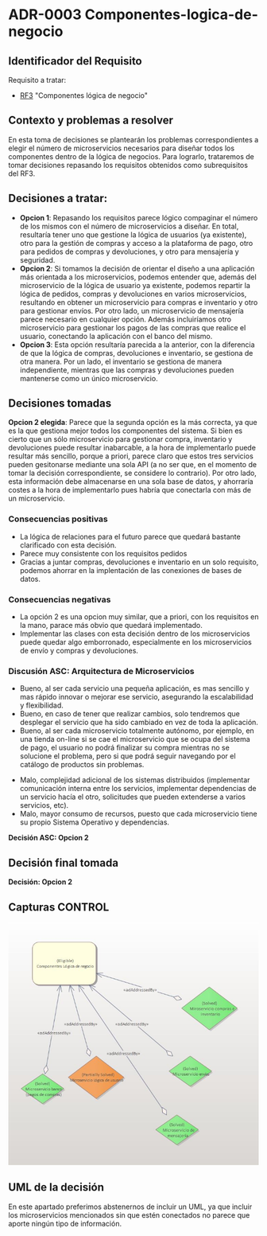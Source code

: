 # ADR-0003 Componentes-logica-de-negocio

## Identificador del Requisito

Requisito a tratar:
* [RF3](../Requisitos/rf3.md) "Componentes lógica de negocio"


## Contexto y problemas a resolver

En esta toma de decisiones se plantearán los problemas correspondientes a elegir el número de microservicios necesarios para diseñar todos los componentes dentro de la lógica de negocios. Para lograrlo, trataremos de tomar decisiones repasando
los requisitos obtenidos como subrequisitos del RF3.

## Decisiones a tratar:

* **Opcion 1**: Repasando los requisitos parece lógico compaginar el número de los mismos con el número de microservicios a diseñar. En total, resultaría tener uno que gestione la lógica de usuarios (ya existente), otro para la gestión de compras y acceso a la plataforma de pago,
  otro para pedidos de compras y devoluciones, y otro para mensajería y seguridad.
* **Opcion 2**: Si tomamos la decisión de orientar el diseño a una aplicación más orientada a los microservicios, podemos entender que, además del microservicio de la lógica de usuario ya existente, podemos repartir la lógica de pedidos, compras y devoluciones en varios microservicios,
  resultando en obtener un microservicio para compras e inventario y otro para gestionar envíos. Por otro lado, un microservicio de mensajería parece necesario en cualquier opción. Además incluiríamos otro microservicio para gestionar los pagos de las compras que realice el usuario,
  conectando la aplicación con el banco del mismo.
* **Opcion 3**: Esta opción resultaría parecida a la anterior, con la diferencia de que la lógica de compras, devoluciones e inventario, se gestiona de otra manera. Por un lado, el inventario se gestiona de manera independiente, mientras que las compras y devoluciones pueden mantenerse como un único microservicio.



## Decisiones tomadas

**Opcion 2 elegida**: Parece que la segunda opción es la más correcta, ya que es la que gestiona mejor todos los componentes del sistema. Si bien es cierto que un sólo microservicio para gestionar compra, inventario y devoluciones puede resultar inabarcable, a la hora de implementarlo puede resultar más sencillo, porque a priori, parece claro
que estos tres servicios pueden gesitonarse mediante una sola API (a no ser que, en el momento de tomar la decisión correspondiente, se considere lo contrario). Por otro lado, esta información debe almacenarse en una sola base de datos, y ahorraría costes a la hora de implementarlo pues habría que conectarla con más de un microservicio.

### Consecuencias positivas <!-- optional -->

* La lógica de relaciones para el futuro parece que quedará bastante clarificado con esta decisión.
* Parece muy consistente con los requisitos pedidos
* Gracias a juntar compras, devoluciones e inventario en un solo requisito, podemos ahorrar en la implentación de las conexiones de bases de datos.

### Consecuencias negativas <!-- optional -->

* La opción 2 es una opcion muy similar, que a priori, con los requisitos en la mano, parace más obvio que quedará implementado.
* Implementar las clases con esta decisión dentro de los microservicios puede quedar algo emborronado, especialmente en los microservicios de envío y compras y devoluciones.

### Discusión ASC: Arquitectura de Microservicios

+ Bueno, al ser cada servicio una pequeña aplicación, es mas sencillo y mas rápido innovar o mejorar ese servicio, asegurando la escalabilidad y flexibilidad.
+ Bueno, en caso de tener que realizar cambios, solo tendremos que desplegar el servicio que ha sido cambiado en vez de toda la aplicación.
+ Bueno, al ser cada microservicio totalmente autónomo, por ejemplo, en una tienda on-line si se cae el microservicio que se ocupa del sistema de pago, el usuario no podrá finalizar su compra mientras no se solucione el problema, pero si que podrá seguir navegando por el catálogo de productos sin problemas.
- Malo, complejidad adicional de los sistemas distribuidos (implementar comunicación interna entre los servicios, implementar dependencias de un servicio hacía el otro, solicitudes que pueden extenderse a varios servicios, etc).
- Malo, mayor consumo de recursos, puesto que cada microservicio tiene su propio Sistema Operativo y dependencias.


**Decisión ASC: Opcion 2**

## Decisión final tomada

**Decisión: Opcion 2**

## Capturas CONTROL

![D0003](../capturasadmentor/D0003.JPG)

## UML de la decisión

En este apartado preferimos abstenernos de incluir un UML, ya que incluir los microservicios mencionados sin que estén conectados no parece que aporte ningún tipo de información.




